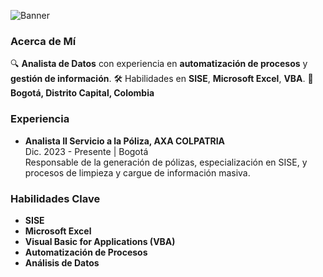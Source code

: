 ![Banner](https://www.esic.edu/sites/default/files/2022-05/analisis-de-datos.jpg)


### Acerca de Mí
🔍 **Analista de Datos** con experiencia en **automatización de procesos** y **gestión de información**.
🛠️ Habilidades en **SISE**, **Microsoft Excel**, **VBA**.
📍 **Bogotá, Distrito Capital, Colombia**

### Experiencia
- **Analista II Servicio a la Póliza, AXA COLPATRIA**  
  Dic. 2023 - Presente | Bogotá  
  Responsable de la generación de pólizas, especialización en SISE, y procesos de limpieza y cargue de información masiva.

### Habilidades Clave
- **SISE**
- **Microsoft Excel**
- **Visual Basic for Applications (VBA)**
- **Automatización de Procesos**
- **Análisis de Datos**
